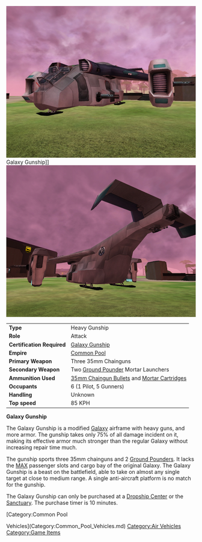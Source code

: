 ![](../images/GalGunshipFront.jpg "fig:GalGunshipFront.jpg") Galaxy Gunship\]\]
![](../images/GalGunShipRear.jpg "fig:GalGunShipRear.jpg")

|                            |                                                                                                                            |
| -------------------------- | -------------------------------------------------------------------------------------------------------------------------- |
| **Type**                   | Heavy Gunship                                                                                                              |
| **Role**                   | Attack                                                                                                                     |
| **Certification Required** | [Galaxy Gunship](<Galaxy_Gunship_(Certification)>)                                                                         |
| **Empire**                 | [Common Pool](../terminology/Common_Pool.md)                                                                               |
| **Primary Weapon**         | Three 35mm Chainguns                                                                                                       |
| **Secondary Weapon**       | Two [Ground Pounder](../terminology/Ground_Pounder.md) Mortar Launchers                                                    |
| **Ammunition Used**        | [35mm Chaingun Bullets](../ammunition/35mm_Chaingun_Bullets.md) and [Mortar Cartridges](../ammunition/Mortar_Cartridge.md) |
| **Occupants**              | 6 (1 Pilot, 5 Gunners)                                                                                                     |
| **Handling**               | Unknown                                                                                                                    |
| **Top speed**              | 85 KPH                                                                                                                     |

**Galaxy Gunship**

The Galaxy Gunship is a modified [Galaxy](Galaxy.md) airframe
with heavy guns, and more armor. The gunship takes only 75% of all
damage incident on it, making its effective armor much stronger than the
regular Galaxy without increasing repair time much.

The gunship sports three 35mm chainguns and 2 [Ground
Pounders](../terminology/Ground_Pounder.md). It lacks the [MAX](../items/Mechanized_Assault_Exo-Suit.md)
passenger slots and cargo bay of the original Galaxy. The Galaxy Gunship
is a beast on the battlefield, able to take on almost any single target
at close to medium range. A single anti-aircraft platform is no match
for the gunship.

The Galaxy Gunship can only be purchased at a [Dropship
Center](../locations/Dropship_Center.md) or the
[Sanctuary](../locations/Sanctuary.md). The purchase timer is 10 minutes.

<!--[Category:Vehicles](Category:Vehicles.md)--> [Category:Common Pool
Vehicles](Category:Common_Pool_Vehicles.md) [Category:Air
Vehicles](Category:Air_Vehicles.md) [Category:Game
Items](Category:Game_Items.md)
